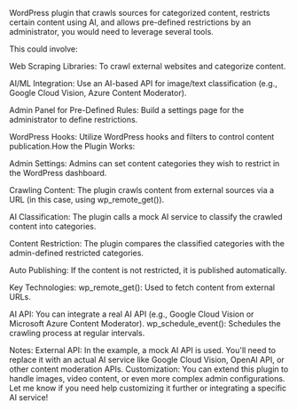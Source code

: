 WordPress plugin that crawls sources for categorized content, restricts certain content using AI, and allows pre-defined restrictions by an administrator, you would need to leverage several tools.

This could involve:

Web Scraping Libraries: To crawl external websites and categorize content.

AI/ML Integration: Use an AI-based API for image/text classification (e.g., Google Cloud Vision, Azure Content Moderator).

Admin Panel for Pre-Defined Rules: Build a settings page for the administrator to define restrictions.

WordPress Hooks: Utilize WordPress hooks and filters to control content publication.How the Plugin Works:

Admin Settings: Admins can set content categories they wish to restrict in the WordPress dashboard.

Crawling Content: The plugin crawls content from external sources via a URL (in this case, using wp_remote_get()).

AI Classification: The plugin calls a mock AI service to classify the crawled content into categories.

Content Restriction: The plugin compares the classified categories with the admin-defined restricted categories.

Auto Publishing: If the content is not restricted, it is published automatically.

Key Technologies:
wp_remote_get(): Used to fetch content from external URLs.

AI API: You can integrate a real AI API (e.g., Google Cloud Vision or Microsoft Azure Content Moderator).
wp_schedule_event(): Schedules the crawling process at regular intervals.

Notes:
External API: In the example, a mock AI API is used. You'll need to replace it with an actual AI service like Google Cloud Vision, OpenAI API, or other content moderation APIs.
Customization: You can extend this plugin to handle images, video content, or even more complex admin configurations.
Let me know if you need help customizing it further or integrating a specific AI service!

